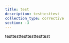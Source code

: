 ```yaml
---
title: test
description: testtesttest
collection_type: corrective
section: -3
---
```

testtesttesttesttesttest
